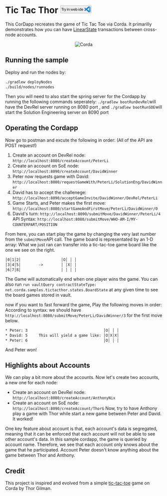 # Tic Tac Thor [<img src="../../webIDE.png" height=25 />](https://ide.corda.net/?folder=/home/coder/samples-java/Accounts/tictacthor)
This CorDapp recreates the game of Tic Tac Toe via Corda. It primarilly demonstrates how you can have [LinearState](https://docs.corda.net/docs/corda-os/api-states.html#linearstate) transactions between cross-node accounts.

<p align="center">
  <img src="https://upload.wikimedia.org/wikipedia/commons/thumb/3/32/Tic_tac_toe.svg/1024px-Tic_tac_toe.svg.png" alt="Corda" width="200">
</p>

## Running the sample
Deploy and run the nodes by:
```
./gradlew deployNodes
./build/nodes/runnodes
```
Then you will need to also start the spring server for the Cordapp by running the following commands seperately: 
`./gradlew bootRunDevRel`will have the DevRel server running on 8080 port 
, and `./gradlew bootRunSOE`will start the Solution Engineering server on 8090 port

## Operating the Cordapp
Now go to postman and excute the following in order: (All of the API are POST request!)
1. Create an account on DevRel node: `http://localhost:8080/createAccount/PeterLi` 
2. Create an account on SoE node: `http://localhost:8090/createAccount/DavidWinner`
3. Peter now requests game with David: `http://localhost:8080/requestGameWith/PeterLi/SolutionEng/DavidWinner` 
4. David has to accept the challenege: `http://localhost:8090/acceptGameInvite/DavidWinner/DevRel/PeterLi`
5. Game Starts, and Peter makes the first move: `http://localhost:8080/startGameAndFirstMove/PeterLi/DavidWinner/0`
6. David's turn: `http://localhost:8090/submitMove/DavidWinner/PeterLi/4`
API Syntax: `http://localhost:8080/submitMove/WHO-AM-I/MY-COUNTERPART/POSITION` 

From here, you can start play the game by changing the very last number from the `submitMove`API call. The game board is representated by an 1-D array: What we just ran can transfer into a tic-tac-toe game board like the one we see on the right.
```
│0│1│2│                  │O│ │ │
│3│4│5│        ->        │ │X│ │
│6│7│8│                  │ │ │ │
```
The Game will automatically end when one player wins the game. 
You can also run `run vaultQuery contractStateType: net.corda.samples.tictacthor.states.BoardState` at any given time to see the board games stored in vault. 

now if you want to fast forward the game, Play the following moves in order:
According to syntax: we should have `http://localhost:8080/submitMove/PeterLi/DavidWinner/3` for the first move below.
```
* Peter: 3                                  │O│ │ │
* David: 5     This will yield a game like: │O│X│X│
* Peter: 6                                  │O│ │ │
```
And Peter won! 

## Highlights about Accounts
We can play a bit more about the accounts. Now let's create two accounts, a new one for each node:
* Create an account on DevRel node: `http://localhost:8080/createAccount/AnthonyNix` 
* Create an account on SoE node: `http://localhost:8090/createAccount/ThorG`
Now, try to have Anthony play a game with Thor while start a new game between Peter and David. It worked! 

One key feature about account is that, each account's data is segregated, meaning that it can be enforced that each account will not be able to see other account's data. In this sample cordapp, the game is queried by account name. Therefore, we see that each account only knows about the game that he participated. Account Peter doesn't know anything about the game between Thor and Anthony. 

## Credit 
This project is inspired and evolved from a simple [tic-tac-toe](https://github.com/thorgilman/tictactoe) game on Corda by Thor Gilman. 








